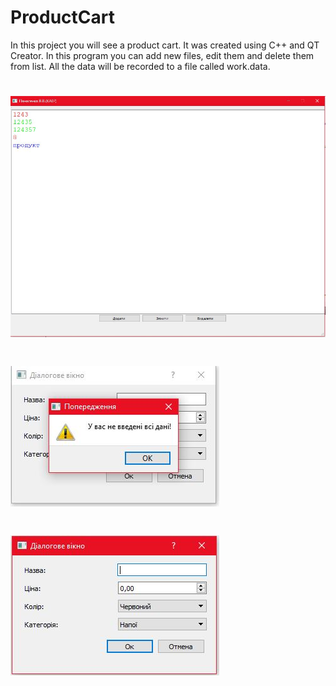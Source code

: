# ProductCart

In this project you will see a product cart. It was created using C++ and QT Creator. In this program you can add new files, edit them and delete them from list. All the data will be recorded to a file called work.data.


# ![alt text](https://github.com/PanVova/ProductCart/blob/main/Photos/1234.JPG)
# ![alt text](https://github.com/PanVova/ProductCart/blob/main/Photos/12356.JPG)
# ![alt text](https://github.com/PanVova/ProductCart/blob/main/Photos/6.JPG)
